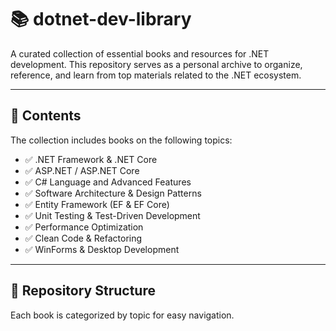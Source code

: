# 📚 dotnet-dev-library

A curated collection of essential books and resources for .NET development. This repository serves as a personal archive to organize, reference, and learn from top materials related to the .NET ecosystem.

---

## 📖 Contents

The collection includes books on the following topics:

- ✅ .NET Framework & .NET Core
- ✅ ASP.NET / ASP.NET Core
- ✅ C# Language and Advanced Features
- ✅ Software Architecture & Design Patterns
- ✅ Entity Framework (EF & EF Core)
- ✅ Unit Testing & Test-Driven Development
- ✅ Performance Optimization
- ✅ Clean Code & Refactoring
- ✅ WinForms & Desktop Development

---

## 📂 Repository Structure

Each book is categorized by topic for easy navigation.
